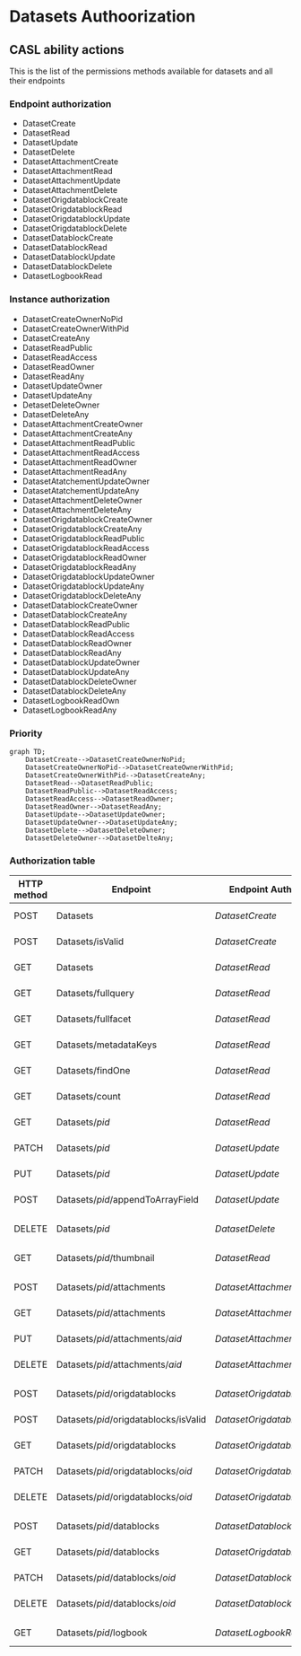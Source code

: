# Datasets Authoorization
## CASL ability actions
This is the list of the permissions methods available for datasets and all their endpoints
### Endpoint authorization
- DatasetCreate
- DatasetRead
- DatasetUpdate
- DatasetDelete
- DatasetAttachmentCreate
- DatasetAttachmentRead
- DatasetAttachmentUpdate
- DatasetAttachmentDelete
- DatasetOrigdatablockCreate
- DatasetOrigdatablockRead
- DatasetOrigdatablockUpdate
- DatasetOrigdatablockDelete
- DatasetDatablockCreate
- DatasetDatablockRead
- DatasetDatablockUpdate
- DatasetDatablockDelete
- DatasetLogbookRead
### Instance authorization
- DatasetCreateOwnerNoPid
- DatasetCreateOwnerWithPid
- DatasetCreateAny
- DatasetReadPublic
- DatasetReadAccess
- DatasetReadOwner
- DatasetReadAny
- DatasetUpdateOwner
- DatasetUpdateAny
- DetasetDeleteOwner
- DatasetDeleteAny
- DatasetAttachmentCreateOwner
- DatasetAttachmentCreateAny
- DatasetAttachmentReadPublic
- DatasetAttachmentReadAccess
- DatasetAttachmentReadOwner
- DatasetAttachmentReadAny
- DatasetAtatchementUpdateOwner
- DatasetAtatchementUpdateAny
- DatasetAttachmentDeleteOwner
- DatasetAttachmentDeleteAny
- DatasetOrigdatablockCreateOwner
- DatasetOrigdatablockCreateAny
- DatasetOrigdatablockReadPublic
- DatasetOrigdatablockReadAccess
- DatasetOrigdatablockReadOwner
- DatasetOrigdatablockReadAny
- DatasetOrigdatablockUpdateOwner
- DatasetOrigdatablockUpdateAny
- DatasetOrigdatablockDeleteAny
- DatasetDatablockCreateOwner
- DatasetDatablockCreateAny
- DatasetDatablockReadPublic
- DatasetDatablockReadAccess
- DatasetDatablockReadOwner
- DatasetDatablockReadAny
- DatasetDatablockUpdateOwner
- DatasetDatablockUpdateAny
- DatasetDatablockDeleteOwner
- DatasetDatablockDeleteAny
- DatasetLogbookReadOwn
- DatasetLogbookReadAny

### Priority
```mermaid
graph TD;
    DatasetCreate-->DatasetCreateOwnerNoPid;
    DatasetCreateOwnerNoPid-->DatasetCreateOwnerWithPid;
    DatasetCreateOwnerWithPid-->DatasetCreateAny;
    DatasetRead-->DatasetReadPublic;
    DatasetReadPublic-->DatasetReadAccess;
    DatasetReadAccess-->DatasetReadOwner;
    DatasetReadOwner-->DatasetReadAny;
    DatasetUpdate-->DatasetUpdateOwner;
    DatasetUpdateOwner-->DatasetUpdateAny;
    DatasetDelete-->DatasetDeleteOwner;
    DatasetDeleteOwner-->DatasetDelteAny;
```

### Authorization table
| HTTP method | Endpoint | Endpoint Authorization | Anonymous | Authenticated User | Create Dataset Groups | Create Dataset with Pid Groups | Create Dataset Privileged Groups | Admin Groups | Delete Groups | Notes |
| -------- | ------- | ------- | ------- | ------- | ------- | ------- | ------- | ------- | ------- | ------- |
| POST | Datasets | _DatasetCreate_ | __no__ | __no__ | Owner, w/o PID<br/>_DatasetCreateOwnerNoPid_ | Owner, w/ PID<br/>_DatasetCreateOwnerWithPid_ | Any<br/>_DatasetCreateAny_ | Any<br/>_DatasetCreateAny_ | __no__ | 
| POST | Datasets/isValid | _DatasetCreate_ | __no__ | __no__ | Owner, w/o PID<br/>_DatasetCreateOwnerNoPid_ | Owner, W/ PID<br/>_DatasetCreateOwnerWithPid_ | Any<br/>_DatasetCreateAny_ | Any<br/>_DatasetCreateAny_ | __no__ | 
| GET | Datasets | _DatasetRead_ | Public<br/>_DatasetReadPublic_ | Has Access<br/>_DatasetReadAccess_ | Has Access<br/>_DatasetReadAccess_ | Has Access<br/>_DatasetReadAccess_ | Has Access<br/>_DatasetReadAccess_ | Any<br/>_DatasetReadyAny_ | __no__ | 
| GET | Datasets/fullquery | _DatasetRead_ | Public<br/>_DatasetReadPublic_ | Has Access<br/>_DatasetReadAccess_ | Has Access<br/>_DatasetReadAccess_ | Has Access<br/>_DatasetReadAccess_ | Has Access<br/>_DatasetReadAccess_ | Any<br/>_DatasetReadAny_ | __no__ | 
| GET | Datasets/fullfacet | _DatasetRead_ | Public<br/>_DatasetReadPublic_ | Has Access<br/>_DatasetReadAccess_ | Has Access<br/>_DatasetReadAccess_ | Has Access<br/>_DatasetReadAccess_ | Has Access<br/>_DatasetReadAccess_ | Any<br/>_DatasetReadAny_ | __no__ | 
| GET | Datasets/metadataKeys | _DatasetRead_ | Public<br/>_DatasetReadPublic_ | Has Access<br/>_DatasetReadAccess_ | Has Access<br/>_DatasetReadAccess_ | Has Access<br/>_DatasetReadAccess_ | Has Access<br/>_DatasetReadAccess_ | Any<br/>_DatasetReadAny_ | __no__ | 
| GET | Datasets/findOne | _DatasetRead_ | Public<br/>_DatasetReadPublic_ | Has Access<br/>_DatasetReadAccess_ | Has Access<br/>_DatasetReadAccess_ | Has Access<br/>_DatasetReadAccess_ | Has Access<br/>_DatasetReadAccess_ | Any<br/>_DatasetReadAny_ | __no__ | 
| GET | Datasets/count | _DatasetRead_ | Public<br/>_DatasetReadPublic_ | Has Access<br/>_DatasetReadAccess_ | Has Access<br/>_DatasetReadAccess_ | Has Access<br/>_DatasetReadAccess_ | Has Access<br/>_DatasetReadAccess_ | Any<br/>_DatasetReadAny_ | __no__ | 
| GET | Datasets/_pid_ | _DatasetRead_ | Public<br/>_DatasetReadPublic_ | Has Access<br/>_DatasetReadAccess_ | Has Access<br/>_DatasetReadAccess_ | Has Access<br/>_DatasetReadAccess_ | Has Access<br/>_DatasetReadAccess_ | Any<br/>_DatasetReadAny_ | __no__ | 
| PATCH | Datasets/_pid_ | _DatasetUpdate_ | __no__ | __no__ | Owner<br/>_DatasetUpdateOwner_ | Owner<br/>_DatasetUpdateOwner_ | Owner<br/>_DatasetUpdateOwner_ | Any<br/>_DatasetUpdateAny_ | __no__ | 
| PUT | Datasets/_pid_ |  _DatasetUpdate_ |__no__ | __no__ | Owner<br/>_DatasetUpdateOwner_ | Owner<br/>_DatasetUpdateOwner_ | Owner<br/>_DatasetUpdateOwner_ | Any<br/>_DatasetUpdateAny_ | __no__ | 
| POST | Datasets/_pid_/appendToArrayField |  _DatasetUpdate_ |__no__ | __no__ | Owner<br/>_DatasetUpdateOwner_ |  Owner<br/>_DatasetUpdateOwner_ | Owner<br/>_DatasetUpdateOwner_ | Any<br/>_DatasetUpdateAny_ | __no__ | 
| | | | | | | | | |
| DELETE | Datasets/_pid_ | _DatasetDelete_ | __no__ | __no__ | __no__ | __no__ | __no__ | __no__ | Any<br/>_DatasetDeleteAny_ | 
| | | | | | | | | |
| GET | Datasets/_pid_/thumbnail | _DatasetRead_ | Public<br/>_DatasetReadPublic_ | Has Access<br/>_DatasetReadAccess_ | Has Access<br/>_DatasetReadAccess_ | Has Access<br/>_DatasetReadAccess_ | Has Access<br/>_DatasetReadAccess_ | Any<br/>_DatasetReadAny_ | __no__ | 
| | | | | | | | | |
| POST | Datasets/_pid_/attachments | _DatasetAttachmentCreate_ | __no__ | __no__ | Owner<br/>_DatasetAttachmentCreateOwner_ | Owner<br/>_DatasetAttachmentCreateOwner_ | Any<br/>_DatasetAttachmentCreateAny_ | Any<br/>_DatasetAttachmentCreateAny_ | __no__ | 
| GET | Datasets/_pid_/attachments | _DatasetAttachmemntRead_ | Public<br/>_DatasetAttachmentReadPublic_ | Has Access<br/>_DatasetAttachmentReadAccess_ | Has Access<br/>_DatasetAttachmentReadAccess_ | Has Access<br/>_DatasetAttachmentReadAccess_ | Has Access<br/>_DatasetAttachmentReadAccess_ | Any<br/>_DatasetAttachmentReadAny_ | __no__ | 
| PUT | Datasets/_pid_/attachments/_aid_ | _DatasetAttachmemntUpdate_ | __no__ | __no__ | Owner<br/>_DatasetAttachmentUpdateOwner_ | Owner<br/>_DatasetAttachmentUpdateOwner_ | Owner<br/>_DatasetAttachmentUpdateOwner_ |  Any<br/>_DatasetAttachmentCreateAny_ | __no__ | 
| DELETE | Datasets/_pid_/attachments/_aid_ | _DatasetAttachmemntDelete_ | __no__ | __no__ | Owner<br/>_DatasetAttachmentDeleteOwner_ | Owner<br/>_DatasetAttachmentDeleteOwner_ | Owner<br/>_DatasetAttachmentDeleteOwner_ | Any<br/>_DatasetAttachmentDeleteAny_ | __no__ | 
| | | | | | | | | |
| POST | Datasets/_pid_/origdatablocks | _DatasetOrigdatablocksCreate_ | __no__ | __no__ | Owner<br/>_DatasetOrigdatablockCreateOwner_ | Owner<br/>_DatasetOrigdatablockCreateOwner_ | Any<br/>_DatasetOrigdatablockCreateAny_ | Any<br/>_DatasetOrigdatablockCreateAny_ | __no__ | 
| POST | Datasets/_pid_/origdatablocks/isValid | _DatasetOrigdatablocksCreate_ |  __no__ | __no__ | Owner<br/>_DatasetOrigdatablockCreateOwner_ | Owner<br/>_DatasetOrigdatablockCreateOwner_ | Any<br/>_DatasetOrigdatablockCreateAny_ | Any<br/>_DatasetOrigdatablockCreateAny_ | __no__ | 
| GET | Datasets/_pid_/origdatablocks | _DatasetOrigdatablocksRead_ | Public<br/>_DatasetOrigdatablockReadPublic_ | Has Access<br/>_DatasetOrigdatablockReadOAccess_ | Has Access<br/>_DatasetOrigdatablockReadAccess_ | Has Access<br/>_DatasetOrigdatablockReadAccess_ | Has Access<br/>_DatasetOrigdatablockReadAccess_ | Any<br/>_DatasetOrigdatablockReadAny_ | __no__ | 
| PATCH | Datasets/_pid_/origdatablocks/_oid_ | _DatasetOrigdatablocksUpdate_ | __no__ | __no__ | Owner<br/>_DatasetOrigdatablockUpdateOwner_ | Owner<br/>_DatasetOrigdatablockUpdateOwner_ | Owner<br/>_DatasetOrigdatablockUpdateOwner_ | Any<br/>_DatasetOrigdatablockCreateAny_ | __no__ | 
| DELETE | Datasets/_pid_/origdatablocks/_oid_ | _DatasetOrigdatablocksDelete_ | __no__ | __no__ | __no__ |  __no__ | __no__ |  __no__ | Any<br/>_DatasetOrigdatablockDeleteAny_ | 
| | | | | | | | | |
| POST | Datasets/_pid_/datablocks | _DatasetDatablocksCreate_ | __no__ | __no__ | Owner<br/>_DatasetDatablockCreateOwner_ | Owner<br/>_DatasetDatablockCreateOwner_ | Owner<br/>_DatasetDatablockCreateOwner_ | Any<br/>_DatasetDatablockCreateAny_ | __no__ | 
| GET | Datasets/_pid_/datablocks | _DatasetOrigdatablocksRead_ | Public<br/>_DatasetDatablockReadPublic_ | Has Access<br/>_DatasetDatablockReadAccess_ | Has Access<br/>_DatasetDatablockReadAccess_ | Has Access<br/>_DatasetDatablockReadAccess_ | Has Access<br/>_DatasetDatablockReadAccess_ | Any<br/>_DatasetDatablockReadAny_ | __no__ | 
| PATCH | Datasets/_pid_/datablocks/_oid_ | _DatasetDatablocksUpdate_ | __no__ | __no__ | Owner<br/>_DatasetDatablockUpdateOwner_ | Owner<br/>_DatasetDatablockUpdateOwner_ | Owner<br/>_DatasetDatablockUpdateOwner_ | Any<br/>_DatasetDatablockCreateAny_ | __no__ | 
| DELETE | Datasets/_pid_/datablocks/_oid_ | _DatasetDatablocksDelete_ | __no__ | __no__ | __no__ |  __no__ | __no__ | __no__ | Any<br/>_DatasetDatablockDeleteAny_ | 
| | | | | | | | | |
| GET | Datasets/_pid_/logbook | _DatasetLogbookRead_ | __no__ | Owner<br/>_DatasetLogbookReadOwner_ |  Owner<br/>_DatasetLogbookReadOwner_ | Owner<br/>_DatasetLogbookReadOwner_ |  Any<br/>_DatasetLogbookReadAny_ | __no__ | 

